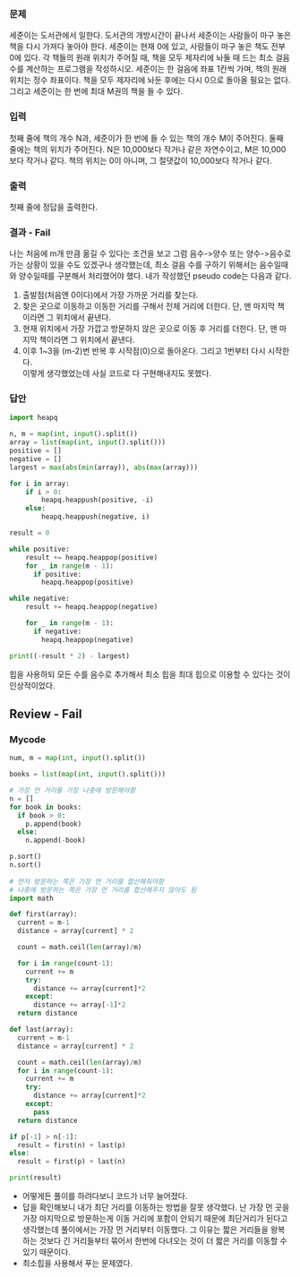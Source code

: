 ### 문제
세준이는 도서관에서 일한다. 도서관의 개방시간이 끝나서 세준이는 사람들이 마구 놓은 책을 다시 가져다 놓아야 한다. 세준이는 현재 0에 있고, 사람들이 마구 놓은 책도 전부 0에 있다. 각 책들의 원래 위치가 주어질 때, 책을 모두 제자리에 놔둘 때 드는 최소 걸음 수를 계산하는 프로그램을 작성하시오. 세준이는 한 걸음에 좌표 1칸씩 가며, 책의 원래 위치는 정수 좌표이다. 책을 모두 제자리에 놔둔 후에는 다시 0으로 돌아올 필요는 없다. 그리고 세준이는 한 번에 최대 M권의 책을 들 수 있다.

### 입력
첫째 줄에 책의 개수 N과, 세준이가 한 번에 들 수 있는 책의 개수 M이 주어진다. 둘째 줄에는 책의 위치가 주어진다. N은 10,000보다 작거나 같은 자연수이고, M은 10,000보다 작거나 같다. 책의 위치는 0이 아니며, 그 절댓값이 10,000보다 작거나 같다.

### 출력
첫째 줄에 정답을 출력한다.

### 결과 - Fail
나는 처음에 m개 만큼 옮길 수 있다는 조건을 보고 그럼 음수->양수 또는 양수->음수로 가는 상황이 있을 수도 있겠구나 생각했는데, 최소 걸음 수를 구하기 위해서는 음수일때와 양수일때를 구분해서 처리했어야 했다. 내가 작성했던 pseudo code는 다음과 같다.<br>
1. 출발점(처음엔 0이다)에서 가장 가까운 거리를 찾는다.<br>
2. 찾은 곳으로 이동하고 이동한 거리를 구해서 전체 거리에 더한다. 단, 맨 마지막 책이라면 그 위치에서 끝낸다.<br>
3. 현재 위치에서 가장 가깝고 방문하지 않은 곳으로 이동 후 거리를 더한다. 단, 맨 마지막 책이라면 그 위치에서 끝낸다.<br>
4. 이후 1~3을 (m-2)번 반복 후 시작점(0)으로 돌아온다. 그리고 1번부터 다시 시작한다.<br>
이렇게 생각했었는데 사실 코드로 다 구현해내지도 못했다.

### 답안
```python
import heapq

n, m = map(int, input().split())
array = list(map(int, input().split()))
positive = []
negative = []
largest = max(abs(min(array)), abs(max(array)))

for i in array:
    if i > 0:
        heapq.heappush(positive, -i)
    else:
        heapq.heappush(negative, i)

result = 0

while positive:
    result += heapq.heappop(positive)
    for _ in range(m - 1):
      if positive:
        heapq.heappop(positive)

while negative:
    result += heapq.heappop(negative)

    for _ in range(m - 1):
      if negative:
        heapq.heappop(negative)

print((-result * 2) - largest)
```
힙을 사용하되 모든 수를 음수로 추가해서 최소 힙을 최대 힙으로 이용할 수 있다는 것이 인상적이었다.

## Review - Fail
### Mycode
```python
num, m = map(int, input().split())

books = list(map(int, input().split()))

# 가장 먼 거리를 가장 나중에 방문해야함
n = []
for book in books:
  if book > 0:
    p.append(book)
  else:
    n.append(-book)

p.sort()
n.sort()
 
# 먼저 방문하는 쪽은 가장 먼 거리를 합산해줘야함
# 나중에 방문하는 쪽은 가장 먼 거리를 합산해주지 않아도 됨
import math

def first(array):
  current = m-1
  distance = array[current] * 2

  count = math.ceil(len(array)/m)

  for i in range(count-1):
    current += m
    try:
      distance += array[current]*2
    except:
      distance += array[-1]*2
  return distance

def last(array):
  current = m-1
  distance = array[current] * 2

  count = math.ceil(len(array)/m)
  for i in range(count-1):
    current += m
    try:
      distance += array[current]*2
    except:
      pass
  return distance

if p[-1] > n[-1]:
  result = first(n) + last(p)
else:
  result = first(p) + last(n)

print(result)
```
- 어떻게든 풀이를 하려다보니 코드가 너무 늘어졌다.
- 답을 확인해보니 내가 최단 거리를 이동하는 방법을 잘못 생각했다. 난 가장 먼 곳을 가장 마지막으로 방문하는게 이동 거리에 포함이 안되기 때문에 최단거리가 된다고 생각했는데 풀이에서는 가장 먼 거리부터 이동했다. 그 이유는 짧은 거리들을 왕복하는 것보다 긴 거리들부터 묶어서 한번에 다녀오는 것이 더 짧은 거리를 이동할 수 있기 때문이다.
- 최소힙을 사용해서 푸는 문제였다.